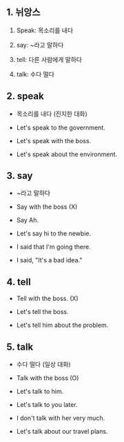 ## 1. 뉘앙스 

1. Speak: 목소리를 내다

2. say: ~라고 말하다

3. tell: 다른 사람에게 말하다

4. talk: 수다 떨다

## 2. speak

- 목소리를 내다 (진지한 대화)

- Let's speak to the government.

- Let's speak with the boss.

- Let's speak about the environment.

## 3. say

- ~라고 말하다

- Say with the boss (X)

- Say Ah.

- Let's say hi to the newbie.

- I said that I'm going there.

- I said, "It's a bad idea."

## 4. tell

- Tell with the boss. (X)

- Let's tell the boss.

- Let's tell him about the problem.

## 5. talk

- 수다 떨다 (일상 대화)

- Talk with the boss (O)

- Let's talk to him.

- Let's talk to you later.

- I don't talk with her very much.

- Let's talk about our travel plans.